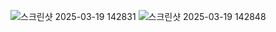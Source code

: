 ![스크린샷 2025-03-19 142831](https://github.com/user-attachments/assets/fcfcf8be-1590-4462-9848-69063f7141f9)
![스크린샷 2025-03-19 142848](https://github.com/user-attachments/assets/fa3c4027-f7f7-4104-a753-726b9bf89a3d)
